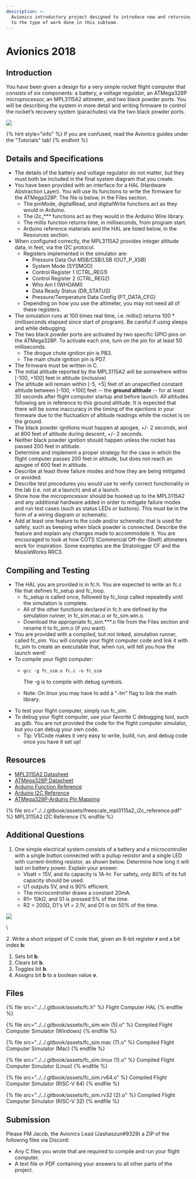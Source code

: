 ```yaml
---
description: >-
  Avionics introductory project designed to introduce new and returning members
  to the type of work done in this subteam.
---
```


# Avionics 2018

## Introduction

You have been given a design for a very simple rocket flight computer that consists of six components: a battery, a voltage regulator, an ATMega328P microprocessor, an MPL3115A2 altimeter, and two black powder ports. You will be describing the system in more detail and writing firmware to control the rocket’s recovery system (parachutes) via the two black powder ports.



![](https://lh4.googleusercontent.com/mfFEtGNiHnTwU3RBe0HuG\_s7x2uXXkwkNsBHaUWIQdsAe-3HrAts-Ln5fl-VhHxjfWl\_34aZYZvBSzXhRN0ytLYm1HB\_3A1bpP0pRjWHozd-Z\_Wus2VLGqHo9adRo6KY5MRglTyQ)

{% hint style="info" %}
If you are confused, read the Avionics guides under the "Tutorials" tab!
{% endhint %}

## Details and Specifications

* The details of the battery and voltage regulator do not matter, but they must both be included in the final system diagram that you create.
* You have been provided with an interface for a HAL (Hardware Abstraction Layer). You will use its functions to write the firmware for the ATMega328P. The file is below, in the Files section.
  * The pinMode, digitalRead, and digitalWrite functions act as they would in Arduino.
  * The i2c\_\*\*\* functions act as they would in the Arduino Wire library.
  * The millis function returns time, in milliseconds, from program start.
  * Arduino reference materials and the HAL are listed below, in the Resources section.
* When configured correctly, the MPL3115A2 provides integer altitude data, in feet, via the I2C protocol.
  * Registers implemented in the simulator are:&#x20;
    * Pressure Data Out MSB/CSB/LSB (OUT\_P\_XSB)
    * System Mode (SYSMOD)
    * Control Register 1 (CTRL\_REG1)
    * Control Register 2 (CTRL\_REG2)
    * Who Am I  (WHOAMI)
    * Data Ready Status (DR\_STATUS)
    * Pressure/Temperature Data Config (PT\_DATA\_CFG)
  * Depending on how you use the altimeter, you may not need all of these registers.
* The simulation runs at 100 times real time, i.e. millis() returns 100 \* (milliseconds elapsed since start of program). Be careful if using sleeps and while debugging.
* The two black powder ports are activated by two specific GPIO pins on the ATMega328P. To activate each one, turn on the pin for at least 50 milliseconds.
  * The drogue chute ignition pin is PB3.
  * The main chute ignition pin is PD7.
* The firmware must be written in C.
* The initial altitude reported by the MPL3115A2 will be somewhere within \[-100, +100] feet in altitude (inclusive)
* The altitude will remain within \[-5, +5] feet of an unspecified constant altitude between \[-100, +100] feet -- the **ground altitude** -- for at least 30 seconds after flight computer startup and before launch. All altitudes following are in reference to this ground altitude. It is expected that there will be some inaccuracy in the timing of the ejections in your firmware due to the fluctuation of altitude readings while the rocket is on the ground.
* The black powder ignitions must happen at apogee, +/- 2 seconds, and at 600 feet of altitude during descent, +/- 2 seconds.
* Neither black powder ignition should happen unless the rocket has passed 200 feet in altitude.
* Determine and implement a proper strategy for the case in which the flight computer passes 200 feet in altitude, but does not reach an apogee of 600 feet in altitude.
* Describe at least three failure modes and how they are being mitigated or avoided.
* Describe test procedures you would use to verify correct functionality in the lab (i.e. not at a launch) and at a launch.
* Show how the microprocessor should be hooked up to the MPL3115A2 and any additional hardware added in order to mitigate failure modes and run test cases (such as status LEDs or buttons). This must be in the form of a wiring diagram or schematic.
* Add at least one feature to the code and/or schematic that is used for safety, such as beeping when black powder is connected. Describe the feature and explain any changes made to accommodate it. You are encouraged to look at how COTS (Commercial Off-the-Shelf) altimeters work for inspiration. Some examples are the Stratologger CF and the MissileWorks RRC3.

## Compiling and Testing

* The HAL you are provided is in fc.h. You are expected to write an fc.c file that defines fc\_setup and fc\_loop.
  * fc\_setup is called once, followed by fc\_loop called repeatedly until the simulation is complete.
  * All of the other functions declared in fc.h are defined by the simulation runner, in fc\_sim.mac.o or fc\_sim.win.o.
  * Download the appropriate fc\_sim.\*\*\*.o file from the Files section and rename it to fc\_sim.o (if you want).
* You are provided with a compiled, but not linked, simulation runner, called fc\_sim. You will compile your flight computer code and link it with fc\_sim to create an executable that, when run, will tell you how the launch went!
* To compile your flight computer:
  *   ```
      gcc -g fc_sim.o fc.c -o fc_sim
      ```

      The -g is to compile with debug symbols.
  * &#x20;Note: On linux you may have to add a "-lm" flag to link the math library.
* To test your flight computer, simply run fc\_sim.
* To debug your flight computer, use your favorite C debugging tool, such as gdb. You are not provided the code for the flight computer simulator, but you can debug your own code.
  * Tip: VSCode makes it very easy to write, build, run, and debug code once you have it set up!

## Resources

* [MPL3115A2 Datasheet](https://www.nxp.com/docs/en/data-sheet/MPL3115A2.pdf)
* [ATMega328P Datasheet](http://ww1.microchip.com/downloads/en/DeviceDoc/Atmel-42735-8-bit-AVR-Microcontroller-ATmega328-328P\_Datasheet.pdf)
* [Arduino Function Reference](https://www.arduino.cc/reference/en/#functions)
* [Arduino I2C Reference](https://www.arduino.cc/en/Reference/Wire)
* [ATMega328P-Arduino Pin Mapping](https://www.arduino.cc/en/Hacking/PinMapping168)

{% file src="../../.gitbook/assets/freescale_mpl3115a2_i2c_reference.pdf" %}
MPL3115A2 I2C Reference
{% endfile %}

## Additional Questions

1. One simple electrical system consists of a battery and a microcontroller with a single button connected with a pullup resistor and a single LED with current-limiting resistor, as shown below. Determine how long it will last on battery power. Explain your answer.
   * Vbatt = 15V, and its capacity is 1A-hr. For safety, only 80% of its full capacity should be used.
   * U1 outputs 5V, and is 90% efficient.
   * The microcontroller draws a constant 20mA.
   * R1= 10kΩ, and S1 is pressed 5% of the time.
   * R2 = 200Ω, D1's Vf = 2.1V, and D1 is on 50% of the time.

![](<../../.gitbook/assets/additional-question-1 (1).png>)

\


2\. Write a short snippet of C code that, given an 8-bit register **r** and a bit index **b**:

1. Sets bit **b**.
2. Clears bit **b**.
3. Toggles bit **b**.
4. Assigns bit **b** to a boolean value **v**.

## Files

{% file src="../../.gitbook/assets/fc.h" %}
Flight Computer HAL
{% endfile %}

{% file src="../../.gitbook/assets/fc_sim.win (5).o" %}
Compiled Flight Computer Simulator (Windows)
{% endfile %}

{% file src="../../.gitbook/assets/fc_sim.mac (7).o" %}
Compiled Flight Computer Simulator (Mac)
{% endfile %}

{% file src="../../.gitbook/assets/fc_sim.linux (1).o" %}
Compiled Flight Computer Simulator (Linux)
{% endfile %}

{% file src="../../.gitbook/assets/fc_sim.rv64.o" %}
Compiled Flight Computer Simulator (RISC-V 64)
{% endfile %}

{% file src="../../.gitbook/assets/fc_sim.rv32 (2).o" %}
Compiled Flight Computer Simulator (RISC-V 32)
{% endfile %}

## Submission

Please PM Jacob, the Avionics Lead (Jashaszun#9329) a ZIP of the following files via Discord:

* Any C files you wrote that are required to compile and run your flight computer.
* A text file or PDF containing your answers to all other parts of the project.
